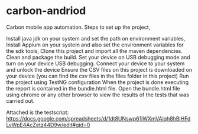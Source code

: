 # carbon-andriod
Carbon mobile app automation.
Steps to set up the project,

Install java jdk on your system and set the path on environment variables,
Install Appium on your system and also set the environment variables for the sdk tools,
Clone this project and import all the maven dependencies.
Clean and package the build.
Set your device on USB debugging mode and turn on your device USB debugging.
Connect your device to your system and unlock the device
Ensure the CSV files on this project is downloaded on your device (you can find the csv files in the files folder in this project)
Run the project using TestNG configuration
When the project is done executing the report is contained in the bundle.html file.
Open the bundle.html file using chrome or any other browser to view the results of the tests that was carried out.


Attached is the testscript: https://docs.google.com/spreadsheets/d/1dt8UNswp61jWXmVAlqh8hBlHFdLvWpE4AcZetz44D9w/edit#gid=0
